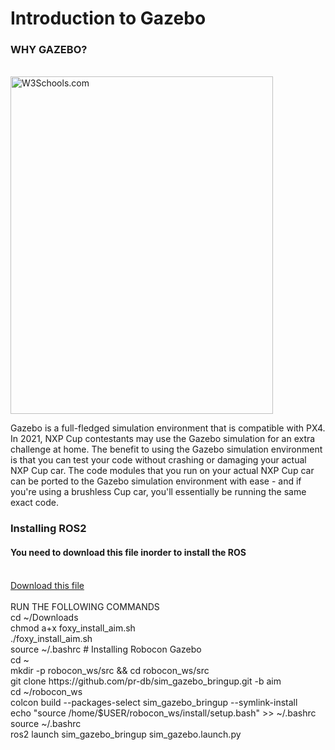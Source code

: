 <h1>Introduction to Gazebo </h1>
<h3>WHY GAZEBO?</h3>
</br><img src="https://gblobscdn.gitbook.com/assets%2F-MWeiLnwrIKZJWLFsXhf%2F-MXaIxqcmP2grIz5ToTW%2F-MXaND_w1UbqoGHP4VNv%2Fgazebo.png?alt=media&token=a05f7459-89f1-454a-a581-59ea9da22411" alt="W3Schools.com" width="420" height="540"> 
<p>Gazebo is a full-fledged simulation environment that is compatible with PX4. In 2021, NXP Cup contestants may use the Gazebo simulation for an extra challenge at home. The benefit to using the Gazebo simulation environment is that you can test your code without crashing or damaging your actual NXP Cup car. The code modules that you run on your actual NXP Cup car can be ported to the Gazebo simulation environment with ease - and if you're using a brushless Cup car, you'll essentially be running the same exact code.<p>
<h3>Installing ROS2</h3>
<h4>You need to download this file inorder to install the ROS</h4>
</br>
<a href="https://firebasestorage.googleapis.com/v0/b/gitbook-28427.appspot.com/o/assets%2F-MWeiLnwrIKZJWLFsXhf%2F-MXcfaeFblmznqth_0fk%2F-MXcgSRrBPzq5-K6O-C5%2Ffoxy_install_aim.sh?alt=media&token=2adf3a55-8463-4ff1-890e-67b6d32fe747">Download this file</a>
</br>
</br>RUN THE FOLLOWING COMMANDS
</br>cd ~/Downloads
</br>chmod a+x foxy_install_aim.sh
</br>./foxy_install_aim.sh
</br>source ~/.bashrc
# Installing Robocon Gazebo
</br>cd ~
</br>mkdir -p robocon_ws/src && cd robocon_ws/src
</br>git clone https://github.com/pr-db/sim_gazebo_bringup.git -b aim
</br>cd ~/robocon_ws
</br>colcon build --packages-select sim_gazebo_bringup --symlink-install
</br>echo "source /home/$USER/robocon_ws/install/setup.bash" >> ~/.bashrc
</br>source ~/.bashrc
</br>ros2 launch sim_gazebo_bringup sim_gazebo.launch.py
